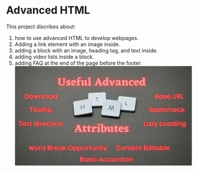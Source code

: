 # Advanced HTML
This project discribes about:
 1. how to use advanced HTML to develop webpages.
 2. Adding a link element with an image inside.
 3. adding a block with an image, heading tag, and text inside.
 4. adding video lists inside a block.
 5. adding FAQ at the end of the page before the footer.
 ![Advanced HTML](1_l4gQ_8N0kDyTnyfUzCKHRg.webp)